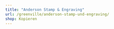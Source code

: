 ```yaml
---
title: "Anderson Stamp & Engraving"
url: /greenville/anderson-stamp-und-engraving/
shop: Kopieren
---
```

